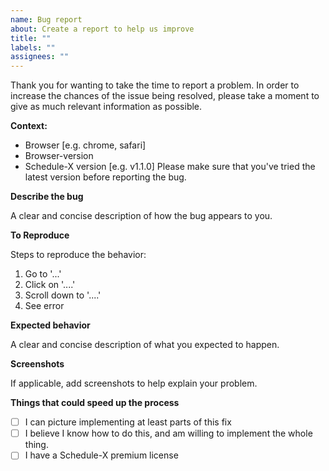 ```yaml
---
name: Bug report
about: Create a report to help us improve
title: ""
labels: ""
assignees: ""
---
```


Thank you for wanting to take the time to report a problem. In order to increase the chances of the issue being 
resolved,
please take a moment to give as much relevant information as possible.

**Context:**

- Browser [e.g. chrome, safari]
- Browser-version
- Schedule-X version [e.g. v1.1.0] Please make sure that you've tried the latest version before reporting the bug.

**Describe the bug**

A clear and concise description of how the bug appears to you.

**To Reproduce**

Steps to reproduce the behavior:

1. Go to '...'
2. Click on '....'
3. Scroll down to '....'
4. See error

**Expected behavior**

A clear and concise description of what you expected to happen.

**Screenshots**

If applicable, add screenshots to help explain your problem.

**Things that could speed up the process**
- [ ] I can picture implementing at least parts of this fix
- [ ] I believe I know how to do this, and am willing to implement the whole thing.
- [ ] I have a Schedule-X premium license

